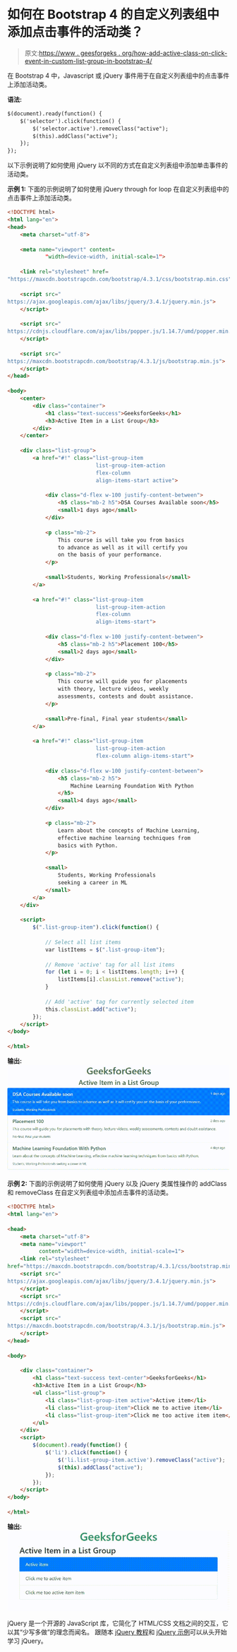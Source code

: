 # 如何在 Bootstrap 4 的自定义列表组中添加点击事件的活动类？

> 原文:[https://www . geesforgeks . org/how-add-active-class-on-click-event-in-custom-list-group-in-bootstrap-4/](https://www.geeksforgeeks.org/how-to-add-active-class-on-click-event-in-custom-list-group-in-bootstrap-4/)

在 Bootstrap 4 中，Javascript 或 jQuery 事件用于在自定义列表组中的点击事件上添加活动类。

**语法:**

```html
$(document).ready(function() {
    $('selector').click(function() {
        $('selector.active').removeClass("active");
        $(this).addClass("active");
    });
});

```

以下示例说明了如何使用 jQuery 以不同的方式在自定义列表组中添加单击事件的活动类。

**示例 1:** 下面的示例说明了如何使用 jQuery through for loop 在自定义列表组中的点击事件上添加活动类。

```html
<!DOCTYPE html>
<html lang="en">
<head>
    <meta charset="utf-8">

    <meta name="viewport" content=
            "width=device-width, initial-scale=1">

    <link rel="stylesheet" href=
"https://maxcdn.bootstrapcdn.com/bootstrap/4.3.1/css/bootstrap.min.css">

    <script src="
https://ajax.googleapis.com/ajax/libs/jquery/3.4.1/jquery.min.js">
    </script>

    <script src="
https://cdnjs.cloudflare.com/ajax/libs/popper.js/1.14.7/umd/popper.min.js">
    </script>

    <script src="
https://maxcdn.bootstrapcdn.com/bootstrap/4.3.1/js/bootstrap.min.js">
    </script>
</head>

<body>
    <center>
        <div class="container">
            <h1 class="text-success">GeeksforGeeks</h1>
            <h3>Active Item in a List Group</h3>
        </div>
    </center>

    <div class="list-group">
        <a href="#!" class="list-group-item 
                            list-group-item-action 
                            flex-column 
                            align-items-start active">

            <div class="d-flex w-100 justify-content-between">
                <h5 class="mb-2 h5">DSA Courses Available soon</h5>
                <small>1 days ago</small>
            </div>

            <p class="mb-2">
                This course is will take you from basics
                to advance as well as it will certify you
                on the basis of your performance.
            </p>

            <small>Students, Working Professionals</small>
        </a>

        <a href="#!" class="list-group-item 
                            list-group-item-action 
                            flex-column 
                            align-items-start">

            <div class="d-flex w-100 justify-content-between">
                <h5 class="mb-2 h5">Placement 100</h5>
                <small>2 days ago</small>
            </div>

            <p class="mb-2">
                This course will guide you for placements
                with theory, lecture videos, weekly
                assessments, contests and doubt assistance.
            </p>

            <small>Pre-final, Final year students</small>
        </a>

        <a href="#!" class="list-group-item 
                            list-group-item-action 
                            flex-column align-items-start">

            <div class="d-flex w-100 justify-content-between">
                <h5 class="mb-2 h5">
                    Machine Learning Foundation With Python
                </h5>
                <small>4 days ago</small>
            </div>

            <p class="mb-2">
                Learn about the concepts of Machine Learning,
                effective machine learning techniques from
                basics with Python.
            </p>

            <small>
                Students, Working Professionals
                seeking a career in ML
            </small>
        </a>
    </div>

    <script>
        $(".list-group-item").click(function() {

            // Select all list items
            var listItems = $(".list-group-item");

            // Remove 'active' tag for all list items
            for (let i = 0; i < listItems.length; i++) {
                listItems[i].classList.remove("active");
            }

            // Add 'active' tag for currently selected item
            this.classList.add("active");
        });
    </script>
</body>

</html>
```

**输出:**
![](img/c59e4ef42c90d3ff509a897fc7797686.png)

**示例 2:** 下面的示例说明了如何使用 jQuery 以及 jQuery 类属性操作的 addClass 和 removeClass 在自定义列表组中添加点击事件的活动类。

```html
<!DOCTYPE html>
<html lang="en">

<head>
    <meta charset="utf-8">
    <meta name="viewport"
          content="width=device-width, initial-scale=1">
    <link rel="stylesheet"
href="https://maxcdn.bootstrapcdn.com/bootstrap/4.3.1/css/bootstrap.min.css">
    <script src="
https://ajax.googleapis.com/ajax/libs/jquery/3.4.1/jquery.min.js">
    </script>
    <script src="
https://cdnjs.cloudflare.com/ajax/libs/popper.js/1.14.7/umd/popper.min.js">
    </script>
    <script src="
https://maxcdn.bootstrapcdn.com/bootstrap/4.3.1/js/bootstrap.min.js">
    </script>
</head>

<body>

    <div class="container">
        <h1 class="text-success text-center">GeeksforGeeks</h1>
        <h3>Active Item in a List Group</h3>
        <ul class="list-group">
            <li class="list-group-item active">Active item</li>
            <li class="list-group-item">Click me to active item</li>
            <li class="list-group-item">Click me too active item item</li>
        </ul>
    </div>
    <script>
        $(document).ready(function() {
            $('li').click(function() {
                $('li.list-group-item.active').removeClass("active");
                $(this).addClass("active");
            });
        });
    </script>
</body>

</html>
```

**输出:**
![](img/a5fdcfac9001e395385a4092d78327d6.png)

jQuery 是一个开源的 JavaScript 库，它简化了 HTML/CSS 文档之间的交互，它以其“少写多做”的理念而闻名。
跟随本 [jQuery 教程](https://www.geeksforgeeks.org/jquery-tutorials/)和 [jQuery 示例](https://www.geeksforgeeks.org/jquery-examples/)可以从头开始学习 jQuery。